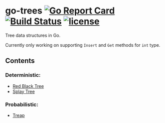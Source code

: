 # go-trees [![Go Report Card](https://goreportcard.com/badge/github.com/freddygv/go-trees)](https://goreportcard.com/report/github.com/freddygv/go-trees) [![Build Status](https://travis-ci.org/freddygv/go-trees.svg?branch=master)](https://travis-ci.org/freddygv/go-trees) [![license](https://img.shields.io/github/license/mashape/apistatus.svg)]()

Tree data structures in Go.

Currently only working on supporting `Insert` and `Get` methods for `int` type.

## Contents
### Deterministic:
* [Red Black Tree](https://github.com/freddygv/go-trees/blob/master/redblack/)
* [Splay Tree](https://github.com/freddygv/go-trees/blob/master/splay/)

### Probabilistic:
* [Treap](https://github.com/freddygv/go-trees/blob/master/treap/)